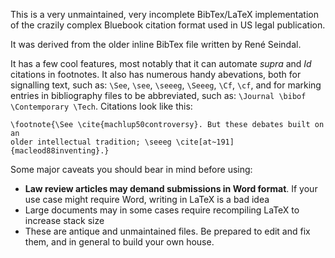 This is a very unmaintained, very incomplete BibTex/LaTeX implementation of
the crazily complex Bluebook citation format used in US legal publication.

It was derived from the older inline BibTex file written by René Seindal.

It has a few cool features, most notably that it can automate _supra_ and _Id_
citations in footnotes. It also has numerous handy abevations, both for
signalling text, such as: `\See`, `\see`, `\seeeg`, `\Seeeg`, `\Cf`, `\cf`,
and for marking entries in bibliography files to be abbreviated, such as:
`\Journal \bibof \Contemporary \Tech`. Citations look like this:

```
\footnote{\See \cite{machlup50controversy}. But these debates built on an
older intellectual tradition; \seeeg \cite[at~191]{macleod88inventing}.}
```

Some major caveats you should bear in mind before using:

* **Law review articles may demand submissions in Word format**. If your use case
  might require Word, writing in LaTeX is a bad idea
* Large documents may in some cases require recompiling LaTeX to increase
  stack size
* These are antique and unmaintained files. Be prepared to edit and fix them,
  and in general to build your own house.
